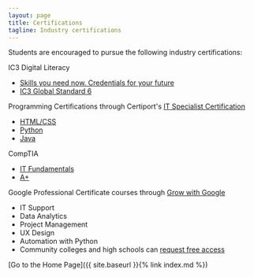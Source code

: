 ```yaml
---
layout: page
title: Certifications
tagline: Industry certifications
---
```

Students are encouraged to pursue the following industry certifications:

IC3 Digital Literacy
* [Skills you need now. Credentials for your future](https://certiport.pearsonvue.com/Certifications/IC3/Digital-Literacy-Certification/Overview.aspx)
* [IC3 Global Standard 6](https://certiport.pearsonvue.com/Certifications/IC3/Digital-Literacy-Certification/Certify/IC3-Global-Standard-6)

Programming Certifications through Certiport's [IT Specialist Certification](https://certiport.pearsonvue.com/Certifications/ITSpecialist/Certification/Certify)
* [HTML/CSS](https://certiport.pearsonvue.com/fc/ITS/htmlcss)
* [Python](https://certiport.pearsonvue.com/fc/ITS/python)
* [Java](https://certiport.pearsonvue.com/fc/ITS/java)

CompTIA
* [IT Fundamentals](https://www.comptia.org/certifications/it-fundamentals)
* [A+](https://www.comptia.org/certifications/a)

Google Professional Certificate courses through [Grow with Google](https://grow.google/certificates/)
* IT Support
* Data Analytics
* Project Management
* UX Design
* Automation with Python
* Community colleges and high schools can [request free access](https://grow.google/certificates-edu/?utm_source=gDigital&utm_medium=emprowebsite&utm_campaign=certs&utm_content=he&utm_term=)

[Go to the Home Page]({{ site.baseurl }}{% link index.md %})
